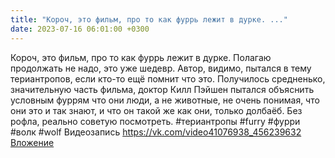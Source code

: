 ```yaml
---
title: "Короч, это фильм, про то как фуррь лежит в дурке. ..."
date: 2023-07-16 06:01:00 +0300
---
```


Короч, это фильм, про то как фуррь лежит в дурке. Полагаю продолжать не надо, это уже шедевр. Автор, видимо, пытался в тему териантропов, если кто-то ещё помнит что это. Получилось средненько, значительную часть фильма, доктор Килл Пэйшен пытался объяснить условным фуррям что они люди, а не животные, не очень понимая, что они это и так знают, и что он такой же как они, только долбаёб. Без рофла, реально советую посмотреть.
#териантропы #furry #фурри #волк #wolf
Видеозапись
<a class="vk-attach" href="https://vk.com/video41076938_456239632">https://vk.com/video41076938_456239632</a>
<a class="vk-attach" href="https://vk.com/video41076938_456239632">Вложение</a>
